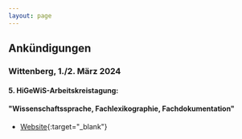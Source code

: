 ```yaml
---
layout: page
---
```


## Ankündigungen

### Wittenberg, 1./2. März 2024

#### 5. HiGeWiS-Arbeitskreistagung: 

#### "Wissenschaftssprache, Fachlexikographie, Fachdokumentation"

* [Website]( https://www.germanistik.uni-wuerzburg.de/sprawi/forschung/tagungen/tagung-wissenschaftssprache-fachlexikographie-fachdokumentation-wittenberg-2024/ ){:target="_blank"}




